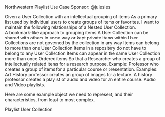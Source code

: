 Northwestern Playlist Use Case
Sponsor: @julesies

Given a User Collection with an intellectual grouping of items 
As a primary list used by individual users to create groups of items or favorites. 
I want to maintain the following relationships of a Nested User Collection.  
  A bookmark-like approach to grouping items
  A User Collection can be shared with others in some way or kept private
  Items within User Collections are not governed by the collection in any way
  Items can belong to more than one User Collection
  Items in a repository do not have to belong to any User Collection
  Items can appear in the same User Collection more than once 
  Ordered items 
So that a Researcher who creates a group of intellectually related items for a research purpose. Example:
Professor who creates a group of items for a particular course or presentation. Examples: Art History professor creates an group of images for a lecture. A history professor creates a playlist of audio and video for an entire course. 
Audio and Video playlists.

Here are some example object we need to represent, and their characteristics, from least to most complex.

Playlist
User Collection
